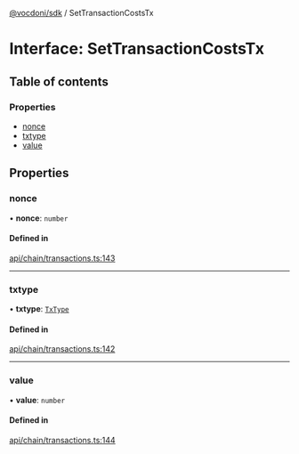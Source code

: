 [@vocdoni/sdk](/sdk) / SetTransactionCostsTx

# Interface: SetTransactionCostsTx

## Table of contents

### Properties

- [nonce](SetTransactionCostsTx#nonce)
- [txtype](SetTransactionCostsTx#txtype)
- [value](SetTransactionCostsTx#value)

## Properties

### nonce

• **nonce**: `number`

#### Defined in

[api/chain/transactions.ts:143](https://github.com/vocdoni/vocdoni-sdk/blob/66360b95227306027699be0e80826ca7975027a0/src/api/chain/transactions.ts#L143)

___

### txtype

• **txtype**: [`TxType`](../enums/TxType)

#### Defined in

[api/chain/transactions.ts:142](https://github.com/vocdoni/vocdoni-sdk/blob/66360b95227306027699be0e80826ca7975027a0/src/api/chain/transactions.ts#L142)

___

### value

• **value**: `number`

#### Defined in

[api/chain/transactions.ts:144](https://github.com/vocdoni/vocdoni-sdk/blob/66360b95227306027699be0e80826ca7975027a0/src/api/chain/transactions.ts#L144)
